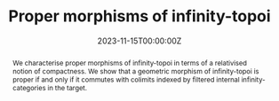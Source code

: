 ---
title: "Proper morphisms of infinity-topoi"
authors:
- admin
- Sebastian Wolf
date: "2023-11-15T00:00:00Z"
doi: ""

# Schedule page publish date (NOT publication's date).
publishDate: "2023-11-15T00:00:00Z"

# Publication type.
# Accepts a single type but formatted as a YAML list (for Hugo requirements).
# Enter a publication type from the CSL standard.
publication_types: ["article"]

# Publication name and optional abbreviated publication name.
publication: "ArXiv preprint"
publication_short: ""

abstract: We characterise proper morphisms of infinity-topoi in terms of a relativised notion of compactness. We show that a geometric morphism of infinity-topoi is proper if and only if it commutes with colimits indexed by filtered internal infinity-categories in the target. 


#We characterise proper morphisms of infinity-topoi in terms of a relativised notion of compactness: we #show that a geometric morphism of infinity-topoi is proper if and only if it commutes with colimits #indexed by filtered internal infinity-categories in the target. In particular, our result implies that for any #infinity-topos, the global sections functor is proper if and only if it preserves filtered colimits. 
#As an application, we show that every proper and separated map of topological spaces gives rise to a #proper morphism between the associated sheaf infinity-topoi, generalising a result of Lurie. Along the #way, we develop some aspects of the theory of localic higher topoi internal to an infinity-topos, which #might be of independent interest.

links:
url_pdf: https://arxiv.org/pdf/2311.08051.pdf
---